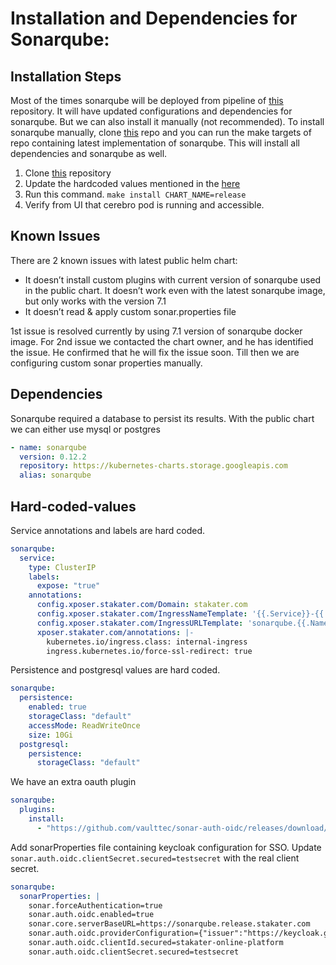 # Installation and Dependencies for Sonarqube:

## Installation Steps

Most of the times sonarqube will be deployed from pipeline of [this](https://github.com/stakater/stakaterkubehelmRelease) repository. It will have updated configurations and dependencies for sonarqube. But we can also install it manually (not recommended). To install sonarqube manually, clone [this](https://github.com/stakater/stakaterkubehelmRelease) repo and you can run the make targets of repo containing latest implementation of sonarqube. This will install all dependencies and sonarqube as well.
1. Clone [this](https://github.com/stakater/stakaterkubehelmRelease) repository
2. Update the hardcoded values mentioned in the [here](#Hard-coded-values)
3. Run this command. `make install CHART_NAME=release`
4. Verify from UI that cerebro pod is running and accessible.

## Known Issues

There are 2 known issues with latest public helm chart:

* It doesn’t install custom plugins with current version of sonarqube used in the public chart. It doesn’t work even with the latest sonarqube image, but only works with the version 7.1
* It doesn’t read & apply custom sonar.properties file

1st issue is resolved currently by using 7.1 version of sonarqube docker image. For 2nd issue we contacted the chart owner, and he has identified the issue. He confirmed that he will fix the issue soon. Till then we are configuring custom sonar properties manually.

## Dependencies

Sonarqube required a database to persist its results. With the public chart we can either use mysql or postgres

```yaml
- name: sonarqube
  version: 0.12.2
  repository: https://kubernetes-charts.storage.googleapis.com
  alias: sonarqube
```

## Hard-coded-values

Service annotations and labels are hard coded.

```yaml
sonarqube:
  service:
    type: ClusterIP
    labels:
      expose: "true"
    annotations:
      config.xposer.stakater.com/Domain: stakater.com
      config.xposer.stakater.com/IngressNameTemplate: '{{.Service}}-{{.Namespace}}'
      config.xposer.stakater.com/IngressURLTemplate: 'sonarqube.{{.Namespace}}.{{.Domain}}'
      xposer.stakater.com/annotations: |-
        kubernetes.io/ingress.class: internal-ingress
        ingress.kubernetes.io/force-ssl-redirect: true
```

Persistence and postgresql values are hard coded.

```yaml
sonarqube:
  persistence:
    enabled: true
    storageClass: "default"
    accessMode: ReadWriteOnce
    size: 10Gi
  postgresql:
    persistence:
      storageClass: "default"
```

We have an extra oauth plugin

```yaml
sonarqube:
  plugins:
    install:
      - "https://github.com/vaulttec/sonar-auth-oidc/releases/download/v1.0.4/sonar-auth-oidc-plugin-1.0.4.jar"
```

Add sonarProperties file containing keycloak configuration for SSO. Update `sonar.auth.oidc.clientSecret.secured=testsecret` with the real client secret.

```yaml
sonarqube:
  sonarProperties: |
    sonar.forceAuthentication=true
    sonar.auth.oidc.enabled=true
    sonar.core.serverBaseURL=https://sonarqube.release.stakater.com
    sonar.auth.oidc.providerConfiguration={"issuer":"https://keycloak.global.stakater.com/auth/realms/stakater","authorization_endpoint":"https://keycloak.global.stakater.com/auth/realms/stakater/protocol/openid-connect/auth","token_endpoint":"https://keycloak.global.stakater.com/auth/realms/stakater/protocol/openid-connect/token","token_introspection_endpoint":"https://keycloak.global.stakater.com/auth/realms/stakater/protocol/openid-connect/token/introspect","userinfo_endpoint":"https://keycloak.global.stakater.com/auth/realms/stakater/protocol/openid-connect/userinfo","end_session_endpoint":"https://keycloak.global.stakater.com/auth/realms/stakater/protocol/openid-connect/logout","jwks_uri":"https://keycloak.global.stakater.com/auth/realms/stakater/protocol/openid-connect/certs","check_session_iframe":"https://keycloak.global.stakater.com/auth/realms/stakater/protocol/openid-connect/login-status-iframe.html","grant_types_supported":["authorization_code","implicit","refresh_token","password","client_credentials"],"response_types_supported":["code","none","id_token","token","id_token token","code id_token","code token","code id_token token"],"subject_types_supported":["public","pairwise"],"id_token_signing_alg_values_supported":["ES384","RS384","HS256","HS512","ES256","RS256","HS384","ES512","RS512"],"userinfo_signing_alg_values_supported":["ES384","RS384","HS256","HS512","ES256","RS256","HS384","ES512","RS512","none"],"request_object_signing_alg_values_supported":["none","RS256"],"response_modes_supported":["query","fragment","form_post"],"registration_endpoint":"https://keycloak.global.stakater.com/auth/realms/stakater/clients-registrations/openid-connect","token_endpoint_auth_methods_supported":["private_key_jwt","client_secret_basic","client_secret_post","client_secret_jwt"],"token_endpoint_auth_signing_alg_values_supported":["RS256"],"claims_supported":["sub","iss","auth_time","name","given_name","family_name","preferred_username","email"],"claim_types_supported":["normal"],"claims_parameter_supported":false,"scopes_supported":["openid","phone","address","email","profile","offline_access"],"request_parameter_supported":true,"request_uri_parameter_supported":true,"code_challenge_methods_supported":["plain","S256"],"tls_client_certificate_bound_access_tokens":true,"introspection_endpoint":"https://keycloak.global.stakater.com/auth/realms/stakater/protocol/openid-connect/token/introspect"}
    sonar.auth.oidc.clientId.secured=stakater-online-platform
    sonar.auth.oidc.clientSecret.secured=testsecret
```